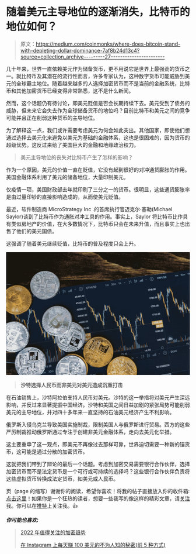 # 随着美元主导地位的逐渐消失，比特币的地位如何？

> 原文：<https://medium.com/coinmonks/where-does-bitcoin-stand-with-depleting-dollar-dominance-7af8b24d13c4?source=collection_archive---------27----------------------->

几十年来，世界一直依赖美元作为储备货币，更不用说它是世界上最强劲的货币之一。就比特币及其潜在的流行性而言，许多专家认为，这种数字货币可能威胁到美元的全球霸主地位。随着越来越多的人选择加密货币而不是当前的金融系统，比特币和其他加密货币已经变得非常熟悉，这不是什么新闻。

然而，这个话题仍有待讨论，即美元贬值是否会长期持续下去。美元受到了债务的威胁，但未来它会失去作为全球储备货币的地位吗？目前比特币和美元之间的竞争可能并且正在削弱这种货币的主导地位。

为了解释这一点，我们或许需要考虑美元为何会如此突出。其他国家，即使他们想通过选择去美元化来避免以美元为基础的金融体系，这也是很困难的，因为货币的超级优势。这反过来给了美国巨大的金融和地缘政治权力。

> 美元主导地位的丧失对比特币产生了怎样的影响？

作为一个原因，美元的价值一直在贬值，它没有起到很好的对冲通货膨胀的作用。美国金融体系利用了美元的储备地位，大量印制美元。

仅疫情一项，美国财政部去年就印刷了三分之一的货币。很明显，这些通货膨胀率是由过量印钞的直接影响造成的，从而使美元贬值。

最近，软件制造商 MicroStrategy Inc .的首席执行官迈克尔·塞勒(Michael Saylor)谈到了比特币作为通胀对冲工具的作用。事实上，Saylor 将比特币比作具有类似房地产的价值，在大多数情况下，比特币只会在未来升值，而且事实上也出售了他们的美元国债。

这强调了随着美元继续贬值，比特币的普及程度只会上升。

![](img/0322cf99b8fdac47c5d2f598fd46b0ea.png)

> **沙特选择人民币而非美元对美元造成沉重打击**

在石油销售上，沙特阿拉伯支持人民币对美元。沙特的这一举措将对美元产生深远影响，并反过来显著提振中国经济。沙特和美国之间日益加剧的紧张局势可能削弱美元的主导地位，并对四十多年来一直坚持的石油美元经济产生不利影响。

俄罗斯入侵乌克兰导致美国实施制裁，限制美国人与俄罗斯进行贸易。西方的这些严厉制裁推动俄罗斯通过专注于创建非美元金融体系，走向去美元化举措。

这主要重申了这一观点，即美元不再像过去那样可靠，世界迫切需要一种新的锚货币，这可能是通过分散的加密货币。

这就把我们带到了辩论的最后一个话题。考虑到加密交易需要银行合作伙伴，选择加密货币而不是法定货币是一个可行或可持续的选择吗？这些银行合作伙伴负责将这些虚拟货币转换成法定货币，如美元或人民币。

页（page 的缩写）谢谢你的阅读，希望你喜欢！将我的帖子直接放入你的收件箱:[点击这里](https://magneticart.medium.com/subscribe)！如果你是一个狂热的读者，想要一些我写的像这样的精彩文章，请[关注](https://magneticart.medium.com/)我。你可以在[推特](https://twitter.com/akstwit1984)上关注我。👍

***你可能也喜欢:***

> [2022 年值得关注的加密趋势](/@magneticart/global-instability-of-the-market-social-and-military-disruptions-vague-and-unpredictable-future-aba33a788152)
> 
> [在 Instagram 上每天赚 100 美元的不为人知的秘密(前 5 种方式)](/coffee-times/the-untold-secret-to-top-5-ways-to-make-money-on-instagram-9f3edde8bf0d)